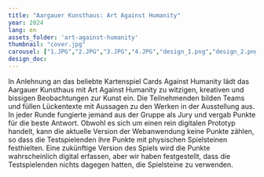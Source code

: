 ```yaml
---
title: "Aargauer Kunsthaus: Art Against Humanity"
year: 2024
lang: en
assets_folder: 'art-against-humanity'
thumbnail: "cover.jpg"
carousel: ["1.JPG","2.JPG","3.JPG","4.JPG","design_1.png","design_2.png","design_3.png", "design_4.png"]
design_doc: 
---
```


In Anlehnung an das beliebte Kartenspiel Cards Against Humanity lädt das Aargauer Kunsthaus mit Art Against Humanity zu witzigen, kreativen und bissigen Beobachtungen zur Kunst ein. Die Teilnehmenden bilden Teams und füllen Lückentexte mit Aussagen zu den Werken in der Ausstellung aus. In jeder Runde fungierte jemand aus der Gruppe als Jury und vergab Punkte für die beste Antwort. Obwohl es sich um einen rein digitalen Prototyp handelt, kann die aktuelle Version der Webanwendung keine Punkte zählen, so dass die Testspielenden ihre Punkte mit physischen Spielsteinen festhielten. Eine zukünftige Version des Spiels wird die Punkte wahrscheinlich digital erfassen, aber wir haben festgestellt, dass die Testspielenden nichts dagegen hatten, die Spielsteine zu verwenden.
